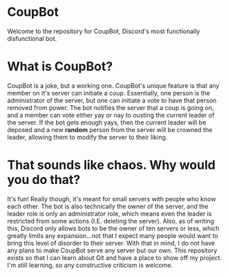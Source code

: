 # CoupBot
Welcome to the repository for CoupBot, Discord's most functionally disfunctional bot.

# What is CoupBot?
CoupBot is a joke, but a working one. CoupBot's unique feature is that any member on it's server can initiate a coup. Essentially, one person is the administrator of the server, but one can initiate a vote to have that person removed from power. The bot notifies the server that a coup is going on, and a member can vote either yay or nay to ousting the current leader of the server. If the bot gets enough yays, then the current leader will be deposed and a new **random** person from the server will be crowned the leader, allowing them to modify the server to their liking.
# That sounds like chaos. Why would you do that?
It's fun! Really though, it's meant for small servers with people who know each other. The bot is also technically the owner of the server, and the leader role is only an administrator role, which means even the leader is restricted from some actions (I.E. deleting the server).
Also, as of writing this, Discord only allows bots to be the owner of ten servers or less, which greatly limits any expansion...not that I expect many people would want to bring this level of disorder to their server.
With that in mind, I do not have any plans to make CoupBot serve any server but our own. This repository exists so that I can learn about Git and have a place to show off my project. I'm still learning, so any constructive criticism is welcome.
